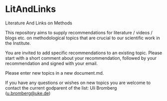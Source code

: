 # LitAndLinks
Literature And Links on Methods

This repository aims to supply recommendations for literature / videos / blogs etc. on methodological topics that are crucial to our scientific work in the Institute.

You are invited to add specific recommendations to an existing topic. Please start with a short comment about your recommendation, followed by your recommendation and signed with your email. 

Please enter new topics in a new document.md.

If you have any questions or wishes on new topics you are welcome to contact the current godparent of the list: Uli Bromberg (u.bromberg@uke.de)
